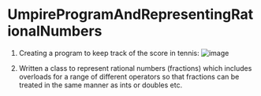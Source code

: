# UmpireProgramAndRepresentingRationalNumbers

1) Creating a program to keep track of the score in tennis: 
![image](https://github.com/geobrignell/UmpireProgramAndRepresentingRationalNumbers/assets/89096835/f3843016-4829-47a0-9723-ceca08f499d4)


2) Written a class to represent rational numbers (fractions) which includes overloads for a range of different operators so that fractions can be treated in the same manner as ints or doubles etc.
